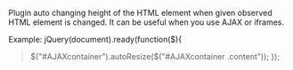 Plugin auto changing height of the HTML element when given observed HTML element is changed. It can be useful when you use AJAX or iframes.

Example:
jQuery(document).ready(function($){
> $("#AJAXcontainer").autoResize($("#AJAXcontainer .content"));
});